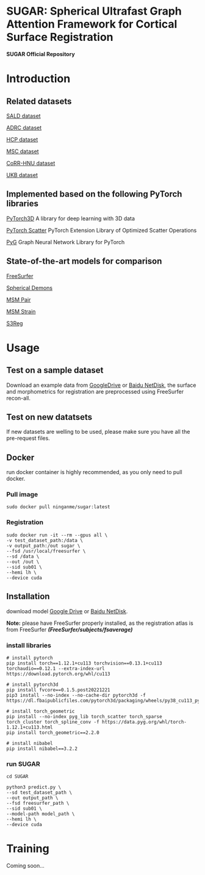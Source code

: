 # SUGAR: Spherical Ultrafast Graph Attention Framework for Cortical Surface Registration

**SUGAR Official Repository**

# Introduction

## Related datasets
[SALD dataset](http://fcon_1000.projects.nitrc.org/indi/retro/sald.html)

[ADRC dataset](https://sites.google.com/view/yeolab/software)

[HCP dataset](https://db.humanconnectome.org/data/projects/HCP_1200)

[MSC dataset](https://openneuro.org/datasets/ds000224/versions/1.0.4)

[CoRR-HNU dataset](http://fcon_1000.projects.nitrc.org/indi/CoRR/html/hnu_1.html)

[UKB dataset](https://www.ukbiobank.ac.uk/)

## Implemented based on the following PyTorch libraries

[PyTorch3D](https://github.com/facebookresearch/pytorch3d) A library for deep learning with 3D data

[PyTorch Scatter](https://github.com/rusty1s/pytorch_scatter) PyTorch Extension Library of Optimized Scatter Operations

[PyG](https://github.com/pyg-team/pytorch_geometric) Graph Neural Network Library for PyTorch

## State-of-the-art models for comparison

[FreeSurfer](https://surfer.nmr.mgh.harvard.edu/fswiki/DownloadAndInstall)

[Spherical Demons](https://sites.google.com/view/yeolab/software/sphericaldemonsrelease)

[MSM Pair](https://fsl.fmrib.ox.ac.uk/fsl/fslwiki/MSM)

[MSM Strain](https://github.com/ecr05/MSM_HOCR)

[S3Reg](https://github.com/zhaofenqiang/SphericalUNetPackage)


# Usage
## Test on a sample dataset
Download an example data from [GoogleDrive](https://drive.google.com/drive/folders/11ZR-trRGzRhWjxxhPL63Rgw4IkZzmxOC?usp=share_link) or [Baidu NetDisk](https://pan.baidu.com/s/1OCLCpPa53_yACL-N3RNxCA?pwd=d6mz), the surface and morphometrics for registration are preprocessed using FreeSurfer recon-all.

## Test on new datatsets
If new datasets are welling to be used, please make sure you have all the pre-request files.


## Docker 
run docker container is highly recommended, as you only need to pull docker.


### Pull image

```shell
sudo docker pull ninganme/sugar:latest
```

### Registration
```shell
sudo docker run -it --rm --gpus all \
-v test_dataset_path:/data \
-v output_path:/out sugar \
--fsd /usr/local/freesurfer \
--sd /data \
--out /out \
--sid sub01 \
--hemi lh \
--device cuda
```

## Installation

download model [Google Drive](https://drive.google.com/drive/folders/1WmhJqQSxZnAIqwnV4-4fVfSCiyBxrhzy?usp=share_link) or [Baidu NetDisk](https://pan.baidu.com/s/1-3bg8-XDy7dQr1HnFRG-YQ?pwd=ji9t). 

**Note:** please have FreeSurfer properly installed, as the registration atlas is from FreeSurfer ***(FreeSurfer/subjects/fsaverage)***


### install libraries

```shell
# install pytorch
pip install torch==1.12.1+cu113 torchvision==0.13.1+cu113 torchaudio==0.12.1 --extra-index-url https://download.pytorch.org/whl/cu113 

# install pytorch3d
pip install fvcore==0.1.5.post20221221
pip3 install --no-index --no-cache-dir pytorch3d -f https://dl.fbaipublicfiles.com/pytorch3d/packaging/wheels/py38_cu113_pyt1121/download.html 

# install torch_geometric
pip install --no-index pyg_lib torch_scatter torch_sparse torch_cluster torch_spline_conv -f https://data.pyg.org/whl/torch-1.12.1+cu113.html
pip install torch_geometric==2.2.0

# install nibabel 
pip install nibabel==3.2.2
```

### run SUGAR

```shell
cd SUGAR

python3 predict.py \ 
--sd test_dataset_path \
--out output_path \
--fsd freesurfer_path \
--sid sub01 \
--model-path model_path \
--hemi lh \
--device cuda
```

# Training
Coming soon...
